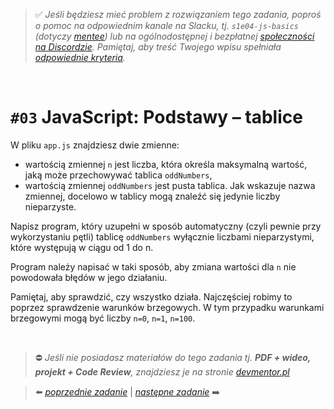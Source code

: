> :white_check_mark: *Jeśli będziesz mieć problem z rozwiązaniem tego zadania, poproś o pomoc na odpowiednim kanale na Slacku, tj. `s1e04-js-basics` (dotyczy [mentee](https://devmentor.pl/mentoring-javascript/)) lub na ogólnodostępnej i bezpłatnej [społeczności na Discordzie](https://devmentor.pl/discord). Pamiętaj, aby treść Twojego wpisu spełniała [odpowiednie kryteria](https://devmentor.pl/jak-prosic-o-pomoc/).*


&nbsp;

# `#03` JavaScript: Podstawy – tablice

W pliku `app.js` znajdziesz dwie zmienne:
- wartością zmiennej `n` jest liczba, która określa maksymalną wartość, jaką może przechowywać tablica `oddNumbers`,
- wartością zmiennej `oddNumbers` jest pusta tablica. Jak wskazuje nazwa zmiennej, docelowo w tablicy mogą znaleźć się jedynie liczby nieparzyste.

Napisz program, który uzupełni w sposób automatyczny (czyli pewnie przy wykorzystaniu pętli) tablicę `oddNumbers` wyłącznie liczbami nieparzystymi, które występują w ciągu od 1 do n.

Program należy napisać w taki sposób, aby zmiana wartości dla `n` nie powodowała błędów w jego działaniu.

Pamiętaj, aby sprawdzić, czy wszystko działa. Najczęściej robimy to poprzez sprawdzenie warunków brzegowych. W tym przypadku warunkami brzegowymi mogą być liczby `n=0`, `n=1`, `n=100`.


&nbsp;
> :no_entry: *Jeśli nie posiadasz materiałów do tego zadania tj. **PDF + wideo, projekt + Code Review**, znajdziesz je na stronie [devmentor.pl](https://devmentor.pl/workshop-js-basics/)*

> :arrow_left: [*poprzednie zadanie*](./../02) | [*następne zadanie*](./../04) :arrow_right:
